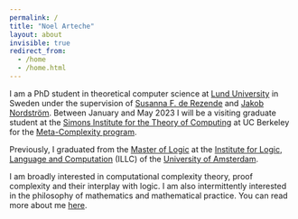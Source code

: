 ```yaml
---
permalink: /
title: "Noel Arteche"
layout: about
invisible: true
redirect_from: 
  - /home
  - /home.html
---
```


I am a PhD student in theoretical computer science at [Lund University](https://www.lunduniversity.lu.se/) in Sweden under the supervision of [Susanna F. de Rezende](https://derezende.github.io/index.html) and [Jakob Nordström](https://jakobnordstrom.github.io/). Between January and May 2023 I will be a visiting graduate student at the [Simons Institute for the Theory of Computing](https://simons.berkeley.edu/homepage) at UC Berkeley for the [Meta-Complexity program](https://simons.berkeley.edu/programs/Meta-Complexity2023).

Previously, I graduated from the [Master of Logic](https://msclogic.illc.uva.nl/) at the [Institute for Logic, Language and Computation](https://www.illc.uva.nl/) (ILLC) of the [University of Amsterdam](https://www.uva.nl/en).

I am broadly interested in computational complexity theory, proof complexity and their interplay with logic. I am also intermittently interested in the philosophy of mathematics and mathematical practice. You can read more about me [here](https://narteche.github.io/about).
